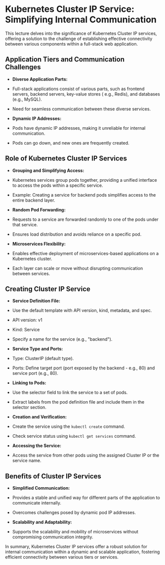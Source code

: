 # Kubernetes Cluster IP Service: Simplifying Internal Communication

This lecture delves into the significance of Kubernetes Cluster IP services, offering a solution to the challenge of
establishing effective connectivity between various components within a full-stack web application.

## Application Tiers and Communication Challenges

- **Diverse Application Parts:**
- Full-stack applications consist of various parts, such as frontend servers, backend servers, key-value stores (
  e.g., Redis), and databases (e.g., MySQL).
- Need for seamless communication between these diverse services.

- **Dynamic IP Addresses:**
- Pods have dynamic IP addresses, making it unreliable for internal communication.
- Pods can go down, and new ones are frequently created.

## Role of Kubernetes Cluster IP Services

- **Grouping and Simplifying Access:**
- Kubernetes services group pods together, providing a unified interface to access the pods within a specific
  service.
- Example: Creating a service for backend pods simplifies access to the entire backend layer.

- **Random Pod Forwarding:**
- Requests to a service are forwarded randomly to one of the pods under that service.
- Ensures load distribution and avoids reliance on a specific pod.

- **Microservices Flexibility:**
- Enables effective deployment of microservices-based applications on a Kubernetes cluster.
- Each layer can scale or move without disrupting communication between services.

## Creating Cluster IP Service

- **Service Definition File:**
- Use the default template with API version, kind, metadata, and spec.
- API version: v1
- Kind: Service
- Specify a name for the service (e.g., "backend").

- **Service Type and Ports:**
- Type: ClusterIP (default type).
- Ports: Define target port (port exposed by the backend - e.g., 80) and service port (e.g., 80).

- **Linking to Pods:**
- Use the selector field to link the service to a set of pods.
- Extract labels from the pod definition file and include them in the selector section.

- **Creation and Verification:**
- Create the service using the `kubectl create` command.
- Check service status using `kubectl get services` command.

- **Accessing the Service:**
- Access the service from other pods using the assigned Cluster IP or the service name.

## Benefits of Cluster IP Services

- **Simplified Communication:**
- Provides a stable and unified way for different parts of the application to communicate internally.
- Overcomes challenges posed by dynamic pod IP addresses.

- **Scalability and Adaptability:**
- Supports the scalability and mobility of microservices without compromising communication integrity.

In summary, Kubernetes Cluster IP services offer a robust solution for internal communication within a dynamic and
scalable application, fostering efficient connectivity between various tiers or services.